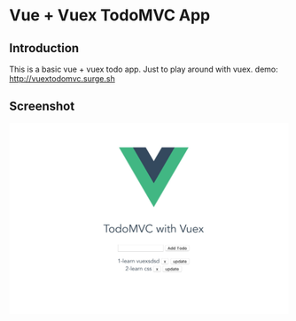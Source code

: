 # Vue + Vuex TodoMVC App

## Introduction
This is a basic vue + vuex todo app. Just to play around with vuex.
demo: http://vuextodomvc.surge.sh

## Screenshot
![](https://github.com/kuanhsuh/Vue-todomvc_vuex/blob/master/vuextodo.jpeg)
